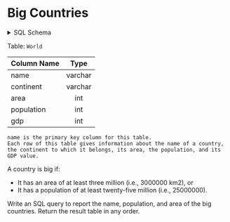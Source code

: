 # Big Countries

<details>
<summary>SQL Schema</summary>

```sql
Create table If Not Exists World (name varchar(255), continent varchar(255), area int, population int, gdp int)
Truncate table World
insert into World (name, continent, area, population, gdp) values ('Afghanistan', 'Asia', '652230', '25500100', '20343000000')
insert into World (name, continent, area, population, gdp) values ('Albania', 'Europe', '28748', '2831741', '12960000000')
insert into World (name, continent, area, population, gdp) values ('Algeria', 'Africa', '2381741', '37100000', '188681000000')
insert into World (name, continent, area, population, gdp) values ('Andorra', 'Europe', '468', '78115', '3712000000')
insert into World (name, continent, area, population, gdp) values ('Angola', 'Africa', '1246700', '20609294', '100990000000')
```
</details>

Table: `World`

| Column Name | Type    |
|---          |  :---:  |
| name        | varchar |
| continent   | varchar |
| area        | int     |
| population  | int     |
| gdp         | int     |

```
name is the primary key column for this table.
Each row of this table gives information about the name of a country, the continent to which it belongs, its area, the population, and its GDP value.
```

A country is big if:
- It has an area of at least three million (i.e., 3000000 km2), or
- It has a population of at least twenty-five million (i.e., 25000000).

Write an SQL query to report the name, population, and area of the big countries.
Return the result table in any order.